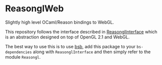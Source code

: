 ReasonglWeb
===

Slightly high level OCaml/Reason bindings to WebGL.

This repository follows the interface described in [ReasonglInterface](https://github.com/bsansouci/reasongl-interface) which is an abstraction designed on top of OpenGL 2.1 and WebGL.

The best way to use this is to use [bsb](https://bucklescript.github.io/bucklescript/Manual.html#_bucklescript_build_system_code_bsb_code), add this package to your `bs-dependencies` along with `ReasonglInterface` and then simply refer to the module `Reasongl`.
